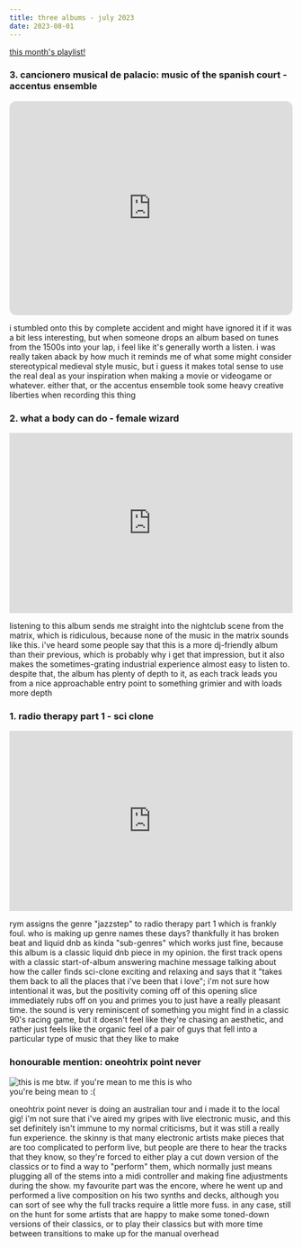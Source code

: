 ```yaml
---
title: three albums - july 2023
date: 2023-08-01
---
```


[this month's playlist!](https://open.spotify.com/playlist/2c9JLkUOMge42v5GZmOpQC?si=ae908cbf1387433a)  

### 3. cancionero musical de palacio: music of the spanish court - accentus ensemble  
<iframe style="border-radius:12px" src="https://open.spotify.com/embed/album/1iZFoEYDppReBZ5C7tX5Al?utm_source=generator" width="100%" height="380" frameBorder="0" allowfullscreen="" allow="autoplay; clipboard-write; encrypted-media; fullscreen; picture-in-picture"></iframe>

i stumbled onto this by complete accident and might have ignored it if it was a bit less interesting, but when someone drops an album based on tunes from the 1500s into your lap, i feel like it's generally worth a listen. i was really taken aback by how much it reminds me of what some might consider stereotypical medieval style music, but i guess it makes total sense to use the real deal as your inspiration when making a movie or videogame or whatever. either that, or the accentus ensemble took some heavy creative liberties when recording this thing

### 2. what a body can do - female wizard  
<iframe style="border: 0; width: 100%; height: 320px;" src="https://bandcamp.com/EmbeddedPlayer/album=3274548095/size=large/bgcol=ffffff/linkcol=0687f5/artwork=small/transparent=true/" seamless><a href="https://femalewizard.bandcamp.com/album/what-a-body-can-do">What A Body Can Do by Female Wizard</a></iframe>

listening to this album sends me straight into the nightclub scene from the matrix, which is ridiculous, because none of the music in the matrix sounds like this. i've heard some people say that this is a more dj-friendly album than their previous, which is probably why i get that impression, but it also makes the sometimes-grating industrial experience almost easy to listen to. despite that, the album has plenty of depth to it, as each track leads you from a nice approachable entry point to something grimier and with loads more depth

### 1. radio therapy part 1 - sci clone  
<iframe style="border: 0; width: 100%; height: 320px;" src="https://bandcamp.com/EmbeddedPlayer/album=3510816739/size=large/bgcol=ffffff/linkcol=0687f5/artwork=small/transparent=true/" seamless><a href="https://metalheadz.bandcamp.com/album/radio-therapy-part-1">Radio Therapy - Part 1 by Sci-Clone</a></iframe>  

rym assigns the genre "jazzstep" to radio therapy part 1 which is frankly foul. who is making up genre names these days? thankfully it has broken beat and liquid dnb as kinda "sub-genres" which works just fine, because this album is a classic liquid dnb piece in my opinion. the first track opens with a classic start-of-album answering machine message talking about how the caller finds sci-clone exciting and relaxing and says that it "takes them back to all the places that i've been that i love"; i'm not sure how intentional it was, but the positivity coming off of this opening slice immediately rubs off on you and primes you to just have a really pleasant time. the sound is very reminiscent of something you might find in a classic 90's racing game, but it doesn't feel like they're chasing an aesthetic, and rather just feels like the organic feel of a pair of guys that fell into a particular type of music that they like to make

### honourable mention: oneohtrix point never
<img style="max-width: 360px;" src="/_assets/img/three_albums_july_2023/meirl.jpg" title="this is me btw. if you're mean to me this is who you're being mean to :(">  

oneohtrix point never is doing an australian tour and i made it to the local gig! i'm not sure that i've aired my gripes with live electronic music, and this set definitely isn't immune to my normal criticisms, but it was still a really fun experience. the skinny is that many electronic artists make pieces that are too complicated to perform live, but people are there to hear the tracks that they know, so they're forced to either play a cut down version of the classics or to find a way to "perform" them, which normally just means plugging all of the stems into a midi controller and making fine adjustments during the show. my favourite part was the encore, where he went up and performed a live composition on his two synths and decks, although you can sort of see why the full tracks require a little more fuss. in any case, still on the hunt for some artists that are happy to make some toned-down versions of their classics, or to play their classics but with more time between transitions to make up for the manual overhead
